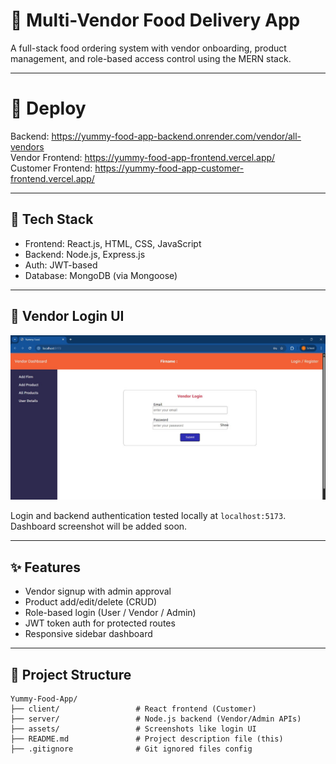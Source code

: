 # 🥗 Multi-Vendor Food Delivery App

A full-stack food ordering system with vendor onboarding, product management, and role-based access control using the MERN stack.

---


# 🚀 Deploy

 Backend: https://yummy-food-app-backend.onrender.com/vendor/all-vendors   <br>
 Vendor Frontend: https://yummy-food-app-frontend.vercel.app/    <br>
 Customer Frontend: https://yummy-food-app-customer-frontend.vercel.app/  <br>

---

## 🚀 Tech Stack

- Frontend: React.js, HTML, CSS, JavaScript
- Backend: Node.js, Express.js
- Auth: JWT-based
- Database: MongoDB (via Mongoose)

---

## 🔐 Vendor Login UI

<img src="assets\vendor-login.jpg" alt="Vendor Login Screenshot" width="750"/>

Login and backend authentication tested locally at `localhost:5173`. Dashboard screenshot will be added soon.

---

## ✨ Features

- Vendor signup with admin approval
- Product add/edit/delete (CRUD)
- Role-based login (User / Vendor / Admin)
- JWT token auth for protected routes
- Responsive sidebar dashboard

---

## 📂 Project Structure

```
Yummy-Food-App/
├── client/                 # React frontend (Customer)
├── server/                 # Node.js backend (Vendor/Admin APIs)
├── assets/                 # Screenshots like login UI
├── README.md               # Project description file (this)
├── .gitignore              # Git ignored files config
```



